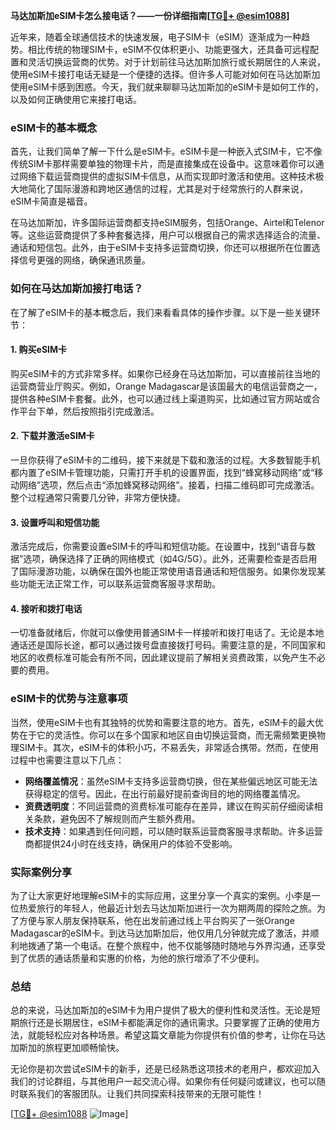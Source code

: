 **马达加斯加eSIM卡怎么接电话？——一份详细指南[[TG💪+ @esim1088](https://t.me/s/esim1088)]**

近年来，随着全球通信技术的快速发展，电子SIM卡（eSIM）逐渐成为一种趋势。相比传统的物理SIM卡，eSIM不仅体积更小、功能更强大，还具备可远程配置和灵活切换运营商的优势。对于计划前往马达加斯加旅行或长期居住的人来说，使用eSIM卡接打电话无疑是一个便捷的选择。但许多人可能对如何在马达加斯加使用eSIM卡感到困惑。今天，我们就来聊聊马达加斯加的eSIM卡是如何工作的，以及如何正确使用它来接打电话。

### eSIM卡的基本概念

首先，让我们简单了解一下什么是eSIM卡。eSIM卡是一种嵌入式SIM卡，它不像传统SIM卡那样需要单独的物理卡片，而是直接集成在设备中。这意味着你可以通过网络下载运营商提供的虚拟SIM卡信息，从而实现即时激活和使用。这种技术极大地简化了国际漫游和跨地区通信的过程，尤其是对于经常旅行的人群来说，eSIM卡简直是福音。

在马达加斯加，许多国际运营商都支持eSIM服务，包括Orange、Airtel和Telenor等。这些运营商提供了多种套餐选择，用户可以根据自己的需求选择适合的流量、通话和短信包。此外，由于eSIM卡支持多运营商切换，你还可以根据所在位置选择信号更强的网络，确保通讯质量。

### 如何在马达加斯加接打电话？

在了解了eSIM卡的基本概念后，我们来看看具体的操作步骤。以下是一些关键环节：

#### 1. 购买eSIM卡

购买eSIM卡的方式非常多样。如果你已经身在马达加斯加，可以直接前往当地的运营商营业厅购买。例如，Orange Madagascar是该国最大的电信运营商之一，提供各种eSIM卡套餐。此外，也可以通过线上渠道购买，比如通过官方网站或合作平台下单，然后按照指引完成激活。

#### 2. 下载并激活eSIM卡

一旦你获得了eSIM卡的二维码，接下来就是下载和激活的过程。大多数智能手机都内置了eSIM卡管理功能，只需打开手机的设置界面，找到“蜂窝移动网络”或“移动网络”选项，然后点击“添加蜂窝移动网络”。接着，扫描二维码即可完成激活。整个过程通常只需要几分钟，非常方便快捷。

#### 3. 设置呼叫和短信功能

激活完成后，你需要设置eSIM卡的呼叫和短信功能。在设置中，找到“语音与数据”选项，确保选择了正确的网络模式（如4G/5G）。此外，还需要检查是否启用了国际漫游功能，以确保在国外也能正常使用语音通话和短信服务。如果你发现某些功能无法正常工作，可以联系运营商客服寻求帮助。

#### 4. 接听和拨打电话

一切准备就绪后，你就可以像使用普通SIM卡一样接听和拨打电话了。无论是本地通话还是国际长途，都可以通过拨号盘直接拨打号码。需要注意的是，不同国家和地区的收费标准可能会有所不同，因此建议提前了解相关资费政策，以免产生不必要的费用。

### eSIM卡的优势与注意事项

当然，使用eSIM卡也有其独特的优势和需要注意的地方。首先，eSIM卡的最大优势在于它的灵活性。你可以在多个国家和地区自由切换运营商，而无需频繁更换物理SIM卡。其次，eSIM卡的体积小巧，不易丢失，非常适合携带。然而，在使用过程中也需要注意以下几点：

- **网络覆盖情况**：虽然eSIM卡支持多运营商切换，但在某些偏远地区可能无法获得稳定的信号。因此，在出行前最好提前查询目的地的网络覆盖情况。
- **资费透明度**：不同运营商的资费标准可能存在差异，建议在购买前仔细阅读相关条款，避免因不了解规则而产生额外费用。
- **技术支持**：如果遇到任何问题，可以随时联系运营商客服寻求帮助。许多运营商都提供24小时在线支持，确保用户的体验不受影响。

### 实际案例分享

为了让大家更好地理解eSIM卡的实际应用，这里分享一个真实的案例。小李是一位热爱旅行的年轻人，他最近计划去马达加斯加进行一次为期两周的探险之旅。为了方便与家人朋友保持联系，他在出发前通过线上平台购买了一张Orange Madagascar的eSIM卡。到达马达加斯加后，他仅用几分钟就完成了激活，并顺利地拨通了第一个电话。在整个旅程中，他不仅能够随时随地与外界沟通，还享受到了优质的通话质量和实惠的价格，为他的旅行增添了不少便利。

### 总结

总的来说，马达加斯加的eSIM卡为用户提供了极大的便利性和灵活性。无论是短期旅行还是长期居住，eSIM卡都能满足你的通讯需求。只要掌握了正确的使用方法，就能轻松应对各种场景。希望这篇文章能为你提供有价值的参考，让你在马达加斯加的旅程更加顺畅愉快。

无论你是初次尝试eSIM卡的新手，还是已经熟悉这项技术的老用户，都欢迎加入我们的讨论群组，与其他用户一起交流心得。如果你有任何疑问或建议，也可以随时联系我们的客服团队。让我们共同探索科技带来的无限可能性！

[[TG💪+ @esim1088](https://t.me/s/esim1088) ![Image](https://i.postimg.cc/4NQfJmqS/Snipaste-2025-05-13-00-14-12.png)]